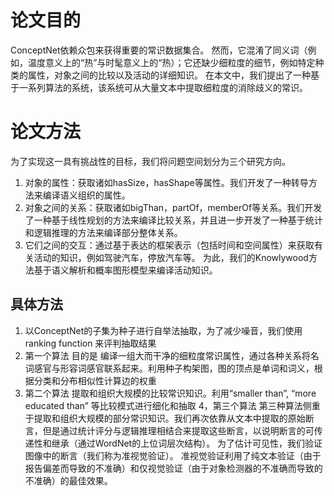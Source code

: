# 论文目的
ConceptNet依赖众包来获得重要的常识数据集合。 然而，它混淆了同义词（例如，温度意义上的“热”与时髦意义上的“热）；它还缺少细粒度的细节，例如特定种类的属性，对象之间的比较以及活动的详细知识。
在本文中，我们提出了一种基于一系列算法的系统，该系统可从大量文本中提取细粒度的消除歧义的常识。

# 论文方法
 为了实现这一具有挑战性的目标，我们将问题空间划分为三个研究方向。
 1. 对象的属性：获取诸如hasSize，hasShape等属性。我们开发了一种转导方法来编译语义组织的属性。
 2. 对象之间的关系：获取诸如bigThan，partOf，memberOf等关系。我们开发了一种基于线性规划的方法来编译比较关系，并且进一步开发了一种基于统计和逻辑推理的方法来编译部分整体关系。
 3. 它们之间的交互：通过基于表达的框架表示（包括时间和空间属性）来获取有关活动的知识，例如驾驶汽车，停放汽车等。 为此，我们的Knowlywood方法基于语义解析和概率图形模型来编译活动知识。
 
 ## 具体方法
 1. 以ConceptNet的子集为种子进行自举法抽取，为了减少噪音，我们使用 ranking function 来评判抽取结果
 2. 第一个算法 目的是 编译一组大而干净的细粒度常识属性，通过各种关系将名词感官与形容词感官联系起来。利用种子构架图，图的顶点是单词和词义，根据分类和分布相似性计算边的权重
 3. 第二个算法 提取和组织大规模的比较常识知识。利用“smaller than”, “more educated than” 等比较模式进行细化和抽取
 4，第三个算法 第三种算法侧重于提取和组织大规模的部分常识知识。我们再次依靠从文本中提取的原始断言，但是通过统计评分与逻辑推理相结合来提取这些断言，以说明断言的可传递性和继承（通过WordNet的上位词层次结构）。 为了估计可见性，我们验证图像中的断言（我们称为准视觉验证）。 准视觉验证利用了纯文本验证（由于报告偏差而导致的不准确）和仅视觉验证（由于对象检测器的不准确而导致的不准确）的最佳效果。
